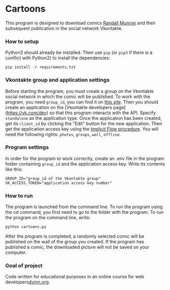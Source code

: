 ﻿# Сartoons

This program is designed to download comics [Randall Munroe](https://xkcd.com) and their subsequent publication in the social network Vkontakte. 

### How to setup

Python3 should already be installed.
Then use `pip` (or `pip3` if there is a conflict with Python2) to install the dependencies:

```
pip install -r requirements.txt
```

### Vkontakte group and application settings
Before starting the program, you must create a group on the Vkontakte social network in which the comic will be published. To work with the program, you need `group_id`,
you can find it on [this site](https://regvk.com/id/).
Then you should create an application on the [Vkontakte developers page] (https://vk.com/dev) so that this program interacts with the API.
Specify `standalone` as the application type. Once the application has been created, get its `client_id` by clicking the "Edit" button for the new application.
Then get the application access key using the [Implicit Flow procedure](https://vk.com/dev/implicit_flow_user). You will need the following rights: `photos`,
`groups`, `wall`, `offline`.

### Program settings

In order for the program to work correctly, create an .env file in the program folder containing `group_id` and the application access key.
Write its contents like this:

```
GROUP_ID="group_id of the Vkontakte group"
VK_ACCESS_TOKEN="application access key number"
```

### How to run

The program is launched from the command line. To run the program using the cd command, you first need to go to the folder with the program.
To run the program on the command line, write:
```
python cartoons.py
```
After the program is completed, a randomly selected comic will be published on the wall of the group you created.
If the program has published a comic, the downloaded picture will not be saved on your computer.

### Goal of project

Code written for educational purposes in an online course for web developers[dvmn.org](https://dvmn.org/).
